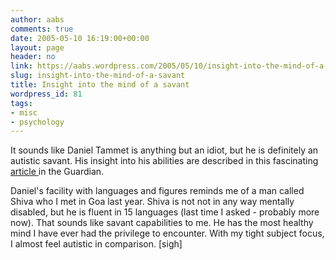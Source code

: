 ```yaml
---
author: aabs
comments: true
date: 2005-05-10 16:19:00+00:00
layout: page
header: no
link: https://aabs.wordpress.com/2005/05/10/insight-into-the-mind-of-a-savant/
slug: insight-into-the-mind-of-a-savant
title: Insight into the mind of a savant
wordpress_id: 81
tags:
- misc
- psychology
---
```


It sounds like Daniel Tammet is anything but an idiot, but he is definitely an autistic savant. His insight into his abilities are described in this fascinating [article ](http://www.guardian.co.uk/weekend/story/0,,1409903,00.html)in the Guardian.

Daniel's facility with languages and figures reminds me of a man called Shiva who I met in Goa last year. Shiva is not not in any way mentally disabled, but he is fluent in 15 languages (last time I asked - probably more now). That sounds like savant capabilities to me. He has the most healthy mind I have ever had the privilege to encounter. With my tight subject focus, I almost feel autistic in comparison. [sigh]
